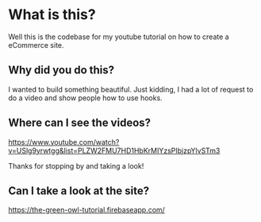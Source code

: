 <h1>What is this?</h1>

Well this is the codebase for my youtube tutorial on how to create a eCommerce site.

<h2>Why did you do this?</h2>

I wanted to build something beautiful.  Just kidding, I had a lot of request to do a video and show people how to use hooks.

<h2>Where can I see the videos?</h2>

https://www.youtube.com/watch?v=USlg9yrwtgg&list=PLZW2FMU7HD1HbKrMIYzsPIbjzpYlvSTm3

Thanks for stopping by and taking a look!

<h2>Can I take a look at the site?</h2>

https://the-green-owl-tutorial.firebaseapp.com/
